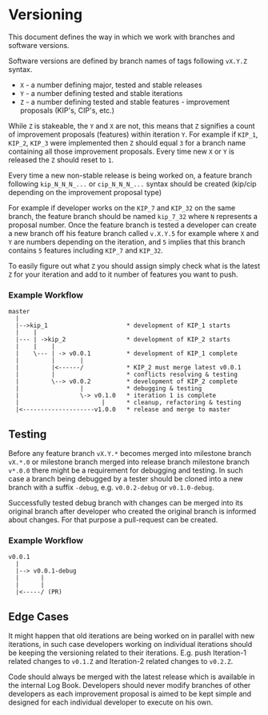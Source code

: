 # Versioning 

This document defines the way in which we work with branches and software versions.

Software versions are defined by branch names of tags following `vX.Y.Z` syntax.
* `X` - a number defining major, tested and stable releases
* `Y` - a number defining tested and stable iterations
* `Z` - a number defining tested and stable features - improvement proposals (KIP's, CIP's, etc.)

While `Z` is stakeable, the `Y` and `X` are not, this means that `Z` signifies a count of improvement proposals (features) within iteration `Y`.
For example if `KIP_1`, `KIP_2`, `KIP_3` were implemented then `Z` should equal `3` for a branch name containing all those improvement proposals. 
Every time new `X` or `Y` is released the `Z` should reset to `1`.

Every time a new non-stable release is being worked on, a feature branch following `kip_N_N_N_...` or `cip_N_N_N_...` syntax should be created (kip/cip depending on the improvement proposal type)

For example if developer works on the `KIP_7` and `KIP_32` on the same branch, the feature branch should be named `kip_7_32` where `N` represents a proposal number. Once the feature branch is tested a developer can create a new branch off his feature branch called `v.X.Y.5` for example where `X` and `Y` are numbers depending on the iteration, and `5` implies that this branch contains `5` features including `KIP_7` and `KIP_32`.

To easily figure out what `Z` you should assign simply check what is the latest `Z` for your iteration and add to it number of features you want to push.


### Example Workflow

```
master
  |
  |-->kip_1                      * development of KIP_1 starts
  |    |                         
  |--- | ->kip_2                 * development of KIP_2 starts
  |    |    |                    
  |    \--- | -> v0.0.1          * development of KIP_1 complete
  |         |       |            
  |         |<------/            * KIP_2 must merge latest v0.0.1
  |         |                    * conflicts resolving & testing
  |         \--> v0.0.2          * development of KIP_2 complete
  |                 |            * debugging & testing
  |                 \-> v0.1.0   * iteration 1 is complete
  |                       |      * cleanup, refactoring & testing
  |<--------------------v1.0.0   * release and merge to master
```

## Testing 

Before any feature branch `vX.Y.*` becomes merged into milestone branch `vX.*.0` or milestone branch merged into release branch milestone branch `v*.0.0` there might be a requirement for debugging and testing. In such case a branch being debugged by a tester should be cloned into a new branch with a suffix `-debug`, e.g. `v0.0.2-debug` or `v0.1.0-debug`.

Successfully tested debug branch with changes can be merged into its original branch after developer who created the original branch is informed about changes. For that purpose a pull-request can be created.

### Example Workflow

```
v0.0.1
  |
  |--> v0.0.1-debug
  |      |
  |      |
  |<-----/ (PR)
```

## Edge Cases

It might happen that old iterations are being worked on in parallel with new iterations, in such case developers working on individual iterations should be keeping the versioning related to their iterations. E.g. push Iteration-1 related changes to `v0.1.Z` and Iteration-2 related changes to `v0.2.Z`.

Code should always be merged with the latest release which is available in the internal Log Book. Developers should never modify branches of other developers as each improvement proposal is aimed to be kept simple and designed for each individual developer to execute on his own. 